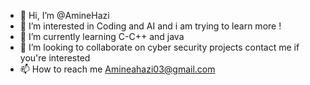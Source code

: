 - 👋 Hi, I’m @AmineHazi
- 👀 I’m interested in Coding and AI and i am trying to learn more !
- 🌱 I’m currently learning C-C++ and java
- 💞️ I’m looking to collaborate on cyber security projects contact me if you're interested  
- 📫 How to reach me Amineahazi03@gmail.com

<!---
AmineHazi/AmineHazi is a ✨ special ✨ repository because its `README.md` (this file) appears on your GitHub profile.
You can click the Preview link to take a look at your changes.
--->
